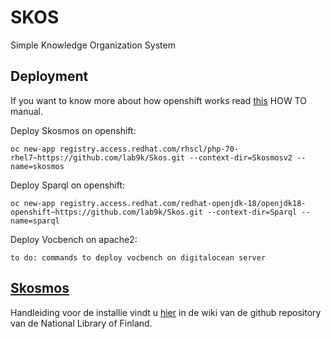 # SKOS
Simple Knowledge Organization System

## Deployment
If you want to know more about how openshift works read [this](https://github.com/lab9k/Orga/blob/master/Application%20deployment%20Openshift/How_to_use_Openshift.md)
 HOW TO manual. 

Deploy Skosmos on openshift: 

```
oc new-app registry.access.redhat.com/rhscl/php-70-rhel7~https://github.com/lab9k/Skos.git --context-dir=Skosmosv2 --name=skosmos
```

Deploy Sparql on openshift:

```
oc new-app registry.access.redhat.com/redhat-openjdk-18/openjdk18-openshift~https://github.com/lab9k/Skos.git --context-dir=Sparql --name=sparql
```

Deploy Vocbench on apache2:

```
to do: commands to deploy vocbench on digitalocean server 
```

## [Skosmos](http://skosmos.org/)
Handleiding voor de installie vindt u [hier](https://github.com/NatLibFi/Skosmos/wiki/Installation) in de wiki van de github repository van de National Library of Finland.


